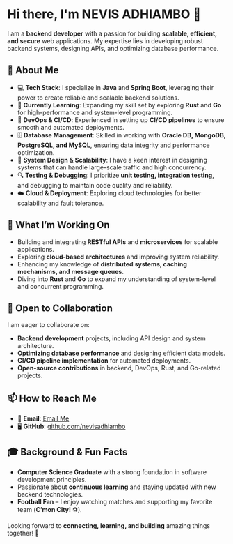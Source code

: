 # Hi there, I'm NEVIS ADHIAMBO 🤝  

I am a **backend developer** with a passion for building **scalable, efficient, and secure** web applications. My expertise lies in developing robust backend systems, designing APIs, and optimizing database performance.  

## 🔹 About Me  

- 💻 **Tech Stack**: I specialize in **Java** and **Spring Boot**, leveraging their power to create reliable and scalable backend solutions.  
- 🌱 **Currently Learning**: Expanding my skill set by exploring **Rust** and **Go** for high-performance and system-level programming.  
- 🔧 **DevOps & CI/CD**: Experienced in setting up **CI/CD pipelines** to ensure smooth and automated deployments.  
- 🗄️ **Database Management**: Skilled in working with **Oracle DB, MongoDB, PostgreSQL, and MySQL**, ensuring data integrity and performance optimization.  
- 🚀 **System Design & Scalability**: I have a keen interest in designing systems that can handle large-scale traffic and high concurrency.  
- 🔍 **Testing & Debugging**: I prioritize **unit testing, integration testing**, and debugging to maintain code quality and reliability.  
- ☁️ **Cloud & Deployment**: Exploring cloud technologies for better scalability and fault tolerance.  

## 🔹 What I’m Working On  

- Building and integrating **RESTful APIs** and **microservices** for scalable applications.  
- Exploring **cloud-based architectures** and improving system reliability.  
- Enhancing my knowledge of **distributed systems, caching mechanisms, and message queues**.  
- Diving into **Rust** and **Go** to expand my understanding of system-level and concurrent programming.  

## 🔹 Open to Collaboration  

I am eager to collaborate on:  
- **Backend development** projects, including API design and system architecture.  
- **Optimizing database performance** and designing efficient data models.  
- **CI/CD pipeline implementation** for automated deployments.  
- **Open-source contributions** in backend, DevOps, Rust, and Go-related projects.  

## 📫 How to Reach Me  

- 📧 **Email**: [Email Me](mailto:nevisadhiambo71@gmail.com)  
- 🖥️ **GitHub**: [github.com/nevisadhiambo](https://github.com/nevisadhiambo/)  

## 🎓 Background & Fun Facts  

- **Computer Science Graduate** with a strong foundation in software development principles.  
- Passionate about **continuous learning** and staying updated with new backend technologies.  
- **Football Fan** – I enjoy watching matches and supporting my favorite team (**C’mon City!** ⚽).  

Looking forward to **connecting, learning, and building** amazing things together! 🚀  
